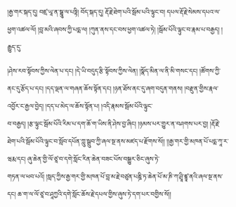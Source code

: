 ﻿  
།རྒྱ་གར་སྐད་དུ། བཛྲ་ཡཱ་ན་སྠཱུ་ལ་པཏྟི། བོད་སྐད་དུ། རྡོ་རྗེ་ཐེག་པའི་སྦོམ་པའི་ལྟུང་བ། དཔལ་རྡོ་རྗེ་སེམས་དཔའ་ལ་ཕྱག་འཚལ་ལོ། །བླ་མའི་ཞབས་ཀྱི་པདྨ་ལ། །ཀུན་ནས་དང་བས་ཕྱག་འཚལ་ཏེ། །སྦོམ་པོའི་ལྟུང་བ་རྣམ་པ་བརྒྱད། །རྒྱུད་དུ་  
  
།ཤེས་རབ་སྟོབས་ཀྱིས་ལེན་པ་དང། །དེ་ཡི་བདུད་རྩི་སྟོབས་ཀྱིས་ལེན། །སྣོད་མིན་ལ་ནི་མི་གསང་དང། །ཚོགས་ཀྱི་ནང་དུ་རྩོད་པ་དང། །དད་ལྡན་ལ་གཞན་ཆོས་སྟོན་དང། །ཉན་ཐོས་ནང་དུ་ཞག་བདུན་གནས། །བརྫུན་གྱིས་རྣལ་འབྱོར་ང་རྒྱལ་བྱེད། །དད་པ་མེད་ལ་ཆོས་སྟོན་པ། །འདི་རྣམས་སྦོམ་པོའི་ལྟུང་  
བ་བརྒྱད། །རྩ་ལྟུང་སྦོམ་པོའི་རིམ་པ་དག་ཆོ་ག་ཡིས་ནི་ཤེས་བྱ་ཞིང། །ཉམས་པར་གྱུར་ན་བཤགས་པར་བྱ། །རྡོ་རྗེ་ཐེག་པའི་སྦོམ་པོའི་ལྟུང་བ་སློབ་དཔོན་ཀླུ་སྒྲུབ་ཀྱི་ཞལ་སྔ་ནས་མཛད་པ་རྫོགས་སོ།། །།རྒྱ་གར་གྱི་མཁན་པོ་པདྨ་ཀཱ་ར་ཝརྨ་དང། ཞུ་ཆེན་གྱི་ལོ་ཙཱ་བ་དགེ་སློང་རིན་ཆེན་བཟང་པོས་བསྒྱུར་ཅིང་ཞུས་ཏེ་  
གཏན་ལ་ཕབ་པའོ། །སླད་ཀྱིས་རྒྱ་གར་གྱི་མཁན་པོ་བླ་མ་རྗེ་བཙུན་པཎྜི་ཏ་ཆེན་པོ་མ་ཎི་ཀ་ཤྲཱི་ཛྙཱ་ནའི་ཞལ་སྔ་ནས་དང། ཆ་ག་ལ་ལོ་ཙཱ་བ་ཤཱཀྱའི་དགེ་སློང་ཆོས་རྗེ་དཔལ་གྱིས་ཞུས་ཏེ་དག་པར་བགྱིས་སོ།།  
  
  
